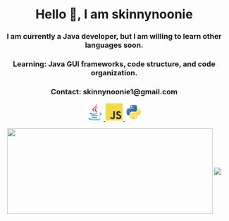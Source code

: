 <h1 align="center">Hello 👋, I am skinnynoonie</h1>
<h3 align="center">I am currently a Java developer, but I am willing to learn other languages soon.</h3>

<h3 align = "center">Learning: Java GUI frameworks, code structure, and code organization.</h3>
<h3 align = "center">Contact: skinnynoonie1@gmail.com</h3>

<p align="center"> 
  <a href="https://www.java.com" target="_blank" rel="noreferrer"> 
    <img src="https://raw.githubusercontent.com/devicons/devicon/master/icons/java/java-original.svg" alt="java" width="40" height="40"/> 
  </a> 
  <a href="https://developer.mozilla.org/en-US/docs/Web/JavaScript" target="_blank" rel="noreferrer"> 
    <img src="https://raw.githubusercontent.com/devicons/devicon/master/icons/javascript/javascript-original.svg" alt="javascript" width="40" height="40"/> 
  </a> 
  <a href="https://www.python.org" target="_blank" rel="noreferrer"> 
    <img src="https://raw.githubusercontent.com/devicons/devicon/master/icons/python/python-original.svg" alt="python" width="40" height="40"/>
  </a> 
</p>

<p align="center">
  <a>
    <img align="center" width=467 height = 195 src="https://github-readme-stats.vercel.app/api/top-langs/?username=skinnynoonie&layout=compact&theme=gruvbox"/>
    <img align="center" src="https://github-readme-stats.vercel.app/api?username=skinnynoonie&show_icons=true&theme=gruvbox"/>
  </a>
</p>
